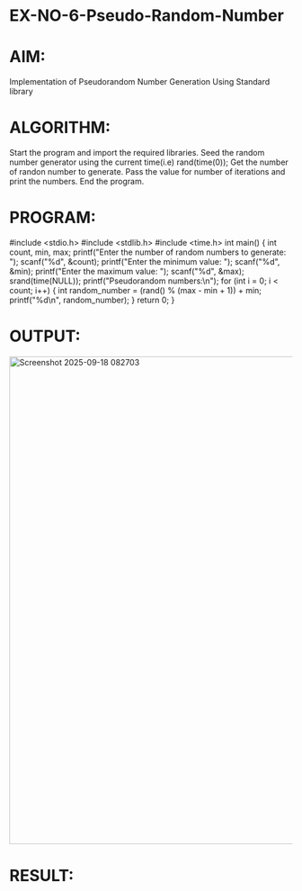 # EX-NO-6-Pseudo-Random-Number

# AIM: 
Implementation of Pseudorandom Number Generation Using Standard library

# ALGORITHM:
Start the program and import the required libraries.
Seed the random number generator using the current time(i.e) rand(time(0));
Get the number of randon number to generate.
Pass the value for number of iterations and print the numbers.
End the program.

# PROGRAM:

#include <stdio.h>
#include <stdlib.h>
#include <time.h>
int main()
{
  int count, min, max;
  printf("Enter the number of random numbers to generate: ");
  scanf("%d", &count);
  printf("Enter the minimum value: ");
  scanf("%d", &min);
  printf("Enter the maximum value: ");
  scanf("%d", &max);
  srand(time(NULL));
  printf("Pseudorandom numbers:\n");
  for (int i = 0; i < count; i++)
  {
  int random_number = (rand() % (max - min + 1)) + min;
  printf("%d\n", random_number);
  }
  return 0;
}

# OUTPUT:
<img width="1541" height="867" alt="Screenshot 2025-09-18 082703" src="https://github.com/user-attachments/assets/23aa4dec-c525-4981-8af1-a3db5fb710c2" />

# RESULT:
